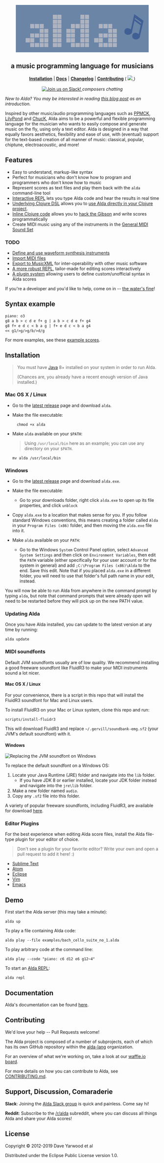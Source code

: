 <p align="center">
  <a href="http://alda.io">
    <img src="alda-logo.png" alt="alda logo">
  </a>

  <h2 align=center>a music programming language for musicians</h2>

  <p align="center">
  <b><a href="#installation">Installation</a></b>
  |
  <b><a href="doc/index.md">Docs</a></b>
  |
  <b><a href="CHANGELOG.md">Changelog</a></b>
  |
  <b><a href="#contributing">Contributing</a></b>
  (
  <a href="https://waffle.io/alda-lang/alda" alt="Features in Progress">
    <img src="https://img.shields.io/waffle/label/alda-lang/alda/in%20progress.svg">
  </a>
  )

  <br>
  <br>

  <a href="http://slack.alda.io">
  <img src="http://slack.alda.io/badge.svg" alt="Join us on Slack!">
  </a>
  <i>composers chatting</i>
  </p>
</p>

*New to Alda? You may be interested in reading [this blog post][alda-blog-post] as an introduction.*

Inspired by other music/audio programming languages such as [PPMCK][ppmck],
[LilyPond][lilypond] and [ChucK][chuck], Alda aims to be a powerful and flexible
programming language for the musician who wants to easily compose and generate
music on the fly, using only a text editor.  Alda is designed in a way that
equally favors aesthetics, flexibility and ease of use, with (eventual) support
for the text-based creation of all manner of music: classical, popular,
  chiptune, electroacoustic, and more!

[alda-blog-post]: https://blog.djy.io/alda-a-manifesto-and-gentle-introduction/
[ppmck]: http://ppmck.wikidot.com/what-is-ppmck
[lilypond]: http://www.lilypond.org
[chuck]: http://chuck.cs.princeton.edu

## Features

* Easy to understand, markup-like syntax
* Perfect for musicians who don't know how to program and programmers who don't know how to music
* Represent scores as text files and play them back with the `alda` command-line tool
* [Interactive REPL](doc/alda-repl.md) lets you type Alda code and hear the results in real time
* [Underlying Clojure DSL](doc/alda-lisp.md) allows you to [use Alda directly in your Clojure project](doc/alda-now.md).
* [Inline Clojure code](doc/inline-clojure-code.md) allows you to [hack the Gibson][hackers] and write scores programmatically
* Create MIDI music using any of the instruments in the [General MIDI Sound Set][gm-sound-set]

[hackers]: https://www.youtube.com/watch?v=vYNnPx8fZBs
[gm-sound-set]: http://www.midi.org/techspecs/gm1sound.php

### TODO

* [Define and use waveform synthesis instruments](https://github.com/alda-lang/alda/issues/100)
* [Import MIDI files](https://github.com/alda-lang/alda/issues/85)
* [Export to MusicXML](https://github.com/alda-lang/alda/issues/44) for inter-operability with other music software
* [A more robust REPL](https://github.com/alda-lang/alda/issues/54), tailor-made for editing scores interactively
* [A plugin system](https://github.com/alda-lang/alda/issues/37) allowing users to define custom/unofficial syntax in Alda scores

If you're a developer and you'd like to help, come on in -- [the water's fine](#contributing)!

## Syntax example

    piano: o3
    g8 a b > c d e f+ g | a b > c d e f+ g4
    g8 f+ e d c < b a g | f+ e d c < b a g4
    << g1/>g/>g/b/>d/g

For more examples, see these [example scores](https://github.com/alda-lang/alda-core/tree/master/examples).

## Installation

> You must have [Java](https://www.java.com/en/download) 8+ installed on your system in order to run Alda.
>
> (Chances are, you already have a recent enough version of Java installed.)

### Mac OS X / Linux

* Go to the [latest release](https://github.com/alda-lang/alda/releases/latest) page and download `alda`.

* Make the file executable:

        chmod +x alda

* Make `alda` available on your `$PATH`:

  > Using `/usr/local/bin` here as an example;
  > you can use any directory on your `$PATH`.

      mv alda /usr/local/bin

### Windows

* Go to the [latest release](https://github.com/alda-lang/alda/releases/latest) page and download `alda.exe`.

* Make the file executable:
  * Go to your downloads folder, right click `alda.exe` to open up its file properties, and click `unblock`

* Copy `alda.exe` to a location that makes sense for you. If you follow standard Windows conventions, this means creating a folder called `Alda` in your `Program Files (x86)` folder, and then moving the `alda.exe` file into it.

* Make `alda` available on your `PATH`:
  *  Go to the Windows `System` Control Panel option, select `Advanced System Settings` and then click on `Environment Variables`, then edit the `PATH` variable (either specifically for your user account or for the system in general) and add `;C:\Program Files (x86)\Alda` to the end. Save this edit. Note that if you placed `alda.exe` in a different folder, you will need to use that folder's full path name in your edit, instead.

You will now be able to run Alda from anywhere in the command prompt by typing `alda`, but note that command prompts that were already open will need to be restarted before they will pick up on the new PATH value.

### Updating Alda

Once you have Alda installed, you can update to the latest version at any time by running:

```
alda update
```

### MIDI soundfonts

Default JVM soundfonts usually are of low quality. We recommend installing a good freeware soundfont like FluidR3 to make your MIDI instruments sound a lot nicer.

#### Mac OS X / Linux

For your convenience, there is a script in this repo that will install the FluidR3 soundfont for Mac and Linux users.

To install FluidR3 on your Mac or Linux system, clone this repo and run:

    scripts/install-fluidr3

This will download FluidR3 and replace `~/.gervill/soundbank-emg.sf2` (your JVM's default soundfont) with it.

#### Windows

<img src="doc/windows_jre_soundfont.png" alt="Replacing the JVM soundfont on Windows">

To replace the default soundfont on a Windows OS:

1. Locate your Java Runtime (JRE) folder and navigate into the `lib` folder. 
   * If you have JDK 8 or earlier installed, locate your JDK folder instead and navigate into the `jre\lib` folder. 
2. Make a new folder named `audio`.
3. Copy any `.sf2` file into this folder.

A variety of popular freeware soundfonts, including FluidR3, are available for download [here](https://musescore.org/en/handbook/soundfonts#list).

### Editor Plugins

For the best experience when editing Alda score files, install the Alda file-type plugin for your editor of choice.

> Don't see a plugin for your favorite editor? Write your own and open a pull request to add it here! :)

- [Sublime Text](https://github.com/archimedespi/sublime-alda)
- [Atom](https://github.com/MadcapJake/language-alda)
- [Eclipse](https://github.com/VishwaasHegde/Alda-Eclipse-Plugin)
- [Vim](https://github.com/daveyarwood/vim-alda)
- [Emacs](https://github.com/jgkamat/alda-mode)

## Demo

First start the Alda server (this may take a minute):

    alda up

To play a file containing Alda code:

    alda play --file examples/bach_cello_suite_no_1.alda

To play arbitrary code at the command line:

    alda play --code "piano: c6 d12 e6 g12~4"

To start an [Alda REPL](doc/alda-repl.md):

    alda repl

## Documentation

Alda's documentation can be found [here](doc/index.md).

## Contributing

We'd love your help -- Pull Requests welcome!

The Alda project is composed of a number of subprojects, each of which has its own GitHub repository within the [alda-lang](https://github.com/alda-lang) organization.

For an overview of what we're working on, take a look at our [waffle.io board](https://waffle.io/alda-lang/alda).

For more details on how you can contribute to Alda, see [CONTRIBUTING.md](CONTRIBUTING.md).

## Support, Discussion, Comaraderie

**Slack**: Joining the [Alda Slack group](http://slack.alda.io) is quick and painless. Come say hi!

**Reddit**: Subscribe to the [/r/alda](https://www.reddit.com/r/alda/) subreddit, where you can discuss all things Alda and share your Alda scores!

## License

Copyright © 2012-2019 Dave Yarwood et al

Distributed under the Eclipse Public License version 1.0.
